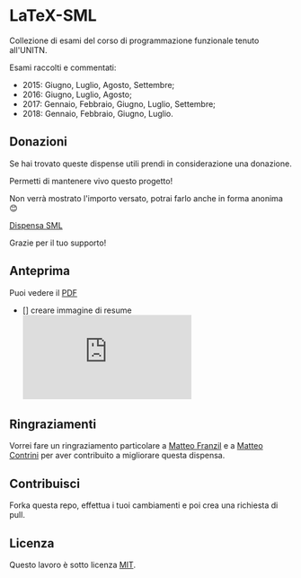 # LaTeX-SML

Collezione di esami del corso di programmazione funzionale tenuto all'UNITN.

Esami raccolti e commentati:

- 2015: Giugno, Luglio, Agosto, Settembre;
- 2016: Giugno, Luglio, Agosto;
- 2017: Gennaio, Febbraio, Giugno, Luglio, Settembre;
- 2018: Gennaio, Febbraio, Giugno, Luglio.

## Donazioni

Se hai trovato queste dispense utili prendi in considerazione una donazione.

Permetti di mantenere vivo questo progetto!

Non verrà mostrato l'importo versato, potrai farlo anche in forma anonima :blush:

[Dispensa SML](https://paypal.me/pools/c/85MUW0ex8l)

Grazie per il tuo supporto!

## Anteprima

Puoi vedere il [PDF](https://raw.githubusercontent.com/posquit0/Awesome-CV/master/examples/resume.pdf)

- [] creare immagine di resume ![Inserisci immagine](https://raw.githubusercontent.com/posquit0/Awesome-CV/master/examples/resume.pdf)

## Ringraziamenti

Vorrei fare un ringraziamento particolare a [Matteo Franzil](https://github.com/mfranzil) e a [Matteo Contrini](https://github.com/matteocontrini) per aver contribuito a migliorare questa dispensa.

## Contribuisci

Forka questa repo, effettua i tuoi cambiamenti e poi crea una richiesta di pull.

## Licenza

Questo lavoro è sotto licenza [MIT][1].

[1]: https://choosealicense.com/licenses/mit/
